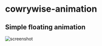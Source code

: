 # cowrywise-animation
## Simple floating animation
![screenshot](https://user-images.githubusercontent.com/38249680/55357162-420d4580-54c4-11e9-96d2-d05661d14213.png)
